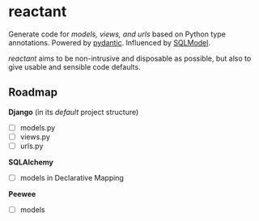 # reactant

Generate code for *models, views, and urls* based on Python type annotations. Powered by [pydantic](https://github.com/samuelcolvin/pydantic/). Influenced by [SQLModel](https://github.com/tiangolo/sqlmodel).

*reactant* aims to be non-intrusive and disposable as possible, but also to give usable and sensible code defaults.

## Roadmap

**Django** (in its *default* project structure)

- [ ] models.py
- [ ] views.py
- [ ] urls.py

**SQLAlchemy**

- [ ] models in Declarative Mapping

**Peewee**

- [ ] models
